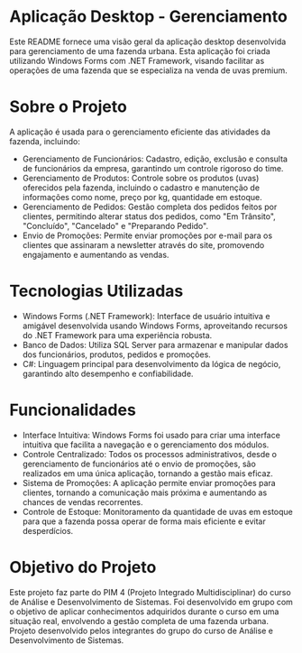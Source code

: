 # Aplicação Desktop - Gerenciamento

Este README fornece uma visão geral da aplicação desktop desenvolvida para gerenciamento de uma fazenda urbana. Esta aplicação foi criada utilizando Windows Forms com .NET Framework, visando facilitar as operações de uma fazenda que se especializa na venda de uvas premium.

# Sobre o Projeto

A aplicação é usada para o gerenciamento eficiente das atividades da fazenda, incluindo:

- Gerenciamento de Funcionários: Cadastro, edição, exclusão e consulta de funcionários da empresa, garantindo um controle rigoroso do time.
- Gerenciamento de Produtos: Controle sobre os produtos (uvas) oferecidos pela fazenda, incluindo o cadastro e manutenção de informações como nome, preço por kg, quantidade em estoque.
- Gerenciamento de Pedidos: Gestão completa dos pedidos feitos por clientes, permitindo alterar status dos pedidos, como "Em Trânsito", "Concluído", "Cancelado" e "Preparando Pedido".
- Envio de Promoções: Permite enviar promoções por e-mail para os clientes que assinaram a newsletter através do site, promovendo engajamento e aumentando as vendas.

# Tecnologias Utilizadas

- Windows Forms (.NET Framework): Interface de usuário intuitiva e amigável desenvolvida usando Windows Forms, aproveitando recursos do .NET Framework para uma experiência robusta.
- Banco de Dados: Utiliza SQL Server para armazenar e manipular dados dos funcionários, produtos, pedidos e promoções.
- C#: Linguagem principal para desenvolvimento da lógica de negócio, garantindo alto desempenho e confiabilidade.

# Funcionalidades

- Interface Intuitiva: Windows Forms foi usado para criar uma interface intuitiva que facilita a navegação e o gerenciamento dos módulos.
- Controle Centralizado: Todos os processos administrativos, desde o gerenciamento de funcionários até o envio de promoções, são realizados em uma única aplicação, tornando a gestão mais eficaz.
- Sistema de Promoções: A aplicação permite enviar promoções para clientes, tornando a comunicação mais próxima e aumentando as chances de vendas recorrentes.
- Controle de Estoque: Monitoramento da quantidade de uvas em estoque para que a fazenda possa operar de forma mais eficiente e evitar desperdícios.

# Objetivo do Projeto

Este projeto faz parte do PIM 4 (Projeto Integrado Multidisciplinar) do curso de Análise e Desenvolvimento de Sistemas. Foi desenvolvido em grupo com o objetivo de aplicar conhecimentos adquiridos durante o curso em uma situação real, envolvendo a gestão completa de uma fazenda urbana. Projeto desenvolvido pelos integrantes do grupo do curso de Análise e Desenvolvimento de Sistemas.
